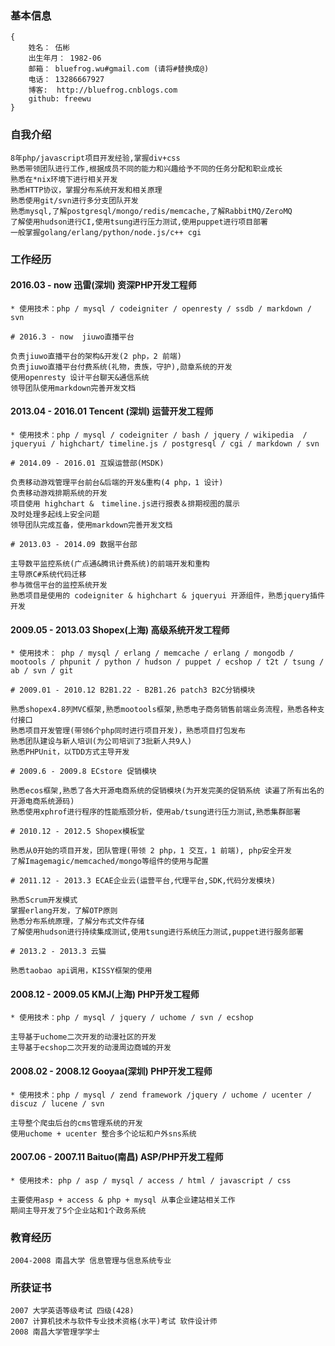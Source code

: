 ### 基本信息

	{
		姓名： 伍彬
		出生年月： 1982-06
		邮箱： bluefrog.wu#gmail.com (请将#替换成@)
		电话： 13286667927
		博客:  http://bluefrog.cnblogs.com
		github: freewu
	}
	
### 自我介绍

	8年php/javascript项目开发经验,掌握div+css
	熟悉带领团队进行工作,根据成员不同的能力和兴趣给予不同的任务分配和职业成长
	熟悉在*nix环境下进行相关开发
	熟悉HTTP协议，掌握分布系统开发和相关原理
	熟悉使用git/svn进行多分支团队开发
	熟悉mysql,了解postgresql/mongo/redis/memcache,了解RabbitMQ/ZeroMQ
	了解使用hudson进行CI,使用tsung进行压力测试,使用puppet进行项目部署
	一般掌握golang/erlang/python/node.js/c++ cgi

### 工作经历

#### 2016.03 - now 迅雷(深圳) 资深PHP开发工程师
	
	* 使用技术：php / mysql / codeigniter / openresty / ssdb / markdown / svn 
	
	# 2016.3 - now  jiuwo直播平台
		
	负责jiuwo直播平台的架构&开发(2 php，2 前端)
	负责jiuwo直播平台付费系统(礼物，贵族，守护),勋章系统的开发
	使用openresty 设计平台聊天&通信系统
	领导团队使用markdown完善开发文档
	

#### 2013.04 - 2016.01 Tencent (深圳) 运营开发工程师
	
	* 使用技术：php / mysql / codeigniter / bash / jquery / wikipedia  / jqueryui / highchart/ timeline.js / postgresql / cgi / markdown / svn 
	
	# 2014.09 - 2016.01 互娱运营部(MSDK)
		
	负责移动游戏管理平台前台&后端的开发&重构(4 php，1 设计)
	负责移动游戏排期系统的开发
	项目使用 highchart &　timeline.js进行报表＆排期视图的展示
	及时处理多起线上安全问题
	领导团队完成互备，使用markdown完善开发文档
	
	# 2013.03 - 2014.09 数据平台部
	
	主导数平监控系统(广点通&腾讯计费系统)的前端开发和重构
	主导原C#系统代码迁移
	参与微信平台的监控系统开发
	熟悉项目是使用的 codeigniter & highchart & jqueryui 开源组件，熟悉jquery插件开发
	
	
#### 2009.05 - 2013.03 Shopex(上海) 高级系统开发工程师

	* 使用技术： php / mysql / erlang / memcache / erlang / mongodb / mootools / phpunit / python / hudson / puppet / ecshop / t2t / tsung / ab / svn / git 

	# 2009.01 - 2010.12 B2B1.22 - B2B1.26 patch3 B2C分销模块
	
	熟悉shopex4.8列MVC框架,熟悉mootools框架,熟悉电子商务销售前端业务流程，熟悉各种支付接口
	熟悉项目开发管理(带领6个php同时进行项目开发)，熟悉项目打包发布
	熟悉团队建设与新人培训(为公司培训了3批新人共9人)
	熟悉PHPUnit，以TDD方式主导开发
	
	# 2009.6 - 2009.8 ECstore 促销模块
	
	熟悉ecos框架,熟悉了各大开源电商系统的促销模块(为开发完美的促销系统 读遍了所有出名的开源电商系统源码)
	熟悉使用xphrof进行程序的性能瓶颈分析，使用ab/tsung进行压力测试,熟悉集群部署
	
	# 2010.12 - 2012.5 Shopex模板堂
	
	熟悉从0开始的项目开发，团队管理(带领 2 php，1 交互，1 前端), php安全开发
	了解Imagemagic/memcached/mongo等组件的使用与配置
	
	# 2011.12 - 2013.3 ECAE企业云(运营平台,代理平台,SDK,代码分发模块)
	
	熟悉Scrum开发模式
	掌握erlang开发，了解OTP原则
	熟悉分布系统原理，了解分布式文件存储
	了解使用hudson进行持续集成测试,使用tsung进行系统压力测试,puppet进行服务部署
	
	# 2013.2 - 2013.3 云猫
	
	熟悉taobao api调用，KISSY框架的使用

#### 2008.12 - 2009.05 KMJ(上海) PHP开发工程师

	* 使用技术：php / mysql / jquery / uchome / svn / ecshop
	
	主导基于uchome二次开发的动漫社区的开发
	主导基于ecshop二次开发的动漫周边商城的开发


#### 2008.02 - 2008.12 Gooyaa(深圳) PHP开发工程师

	* 使用技术：php / mysql / zend framework /jquery / uchome / ucenter / discuz / lucene / svn 
	
	主导整个爬虫后台的cms管理系统的开发
	使用uchome + ucenter 整合多个论坛和户外sns系统

#### 2007.06 - 2007.11 Baituo(南昌) ASP/PHP开发工程师

	* 使用技术: php / asp / mysql / access / html / javascript / css 

	主要使用asp + access & php + mysql 从事企业建站相关工作
	期间主导开发了5个企业站和1个政务系统
	

### 教育经历

	2004-2008 南昌大学 信息管理与信息系统专业

### 所获证书

	2007 大学英语等级考试 四级(428)
	2007 计算机技术与软件专业技术资格(水平)考试 软件设计师
	2008 南昌大学管理学学士